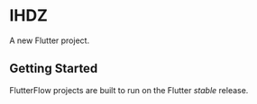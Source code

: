 # IHDZ

A new Flutter project.

## Getting Started

FlutterFlow projects are built to run on the Flutter _stable_ release.
